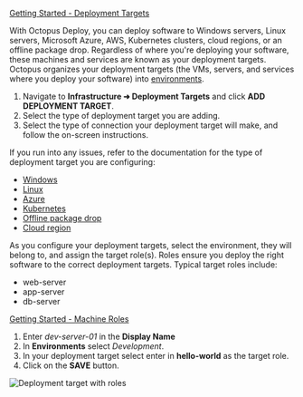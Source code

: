 [Getting Started - Deployment Targets](https://www.youtube.com/watch?v=CBws8yDaN4w)

With Octopus Deploy, you can deploy software to Windows servers, Linux servers, Microsoft Azure, AWS, Kubernetes clusters, cloud regions, or an offline package drop. Regardless of where you're deploying your software, these machines and services are known as your deployment targets.  Octopus organizes your deployment targets (the VMs, servers, and services where you deploy your software) into [environments](/docs/infrastructure/environments). 

1. Navigate to **Infrastructure ➜ Deployment Targets** and click **ADD DEPLOYMENT TARGET**.
1. Select the type of deployment target you are adding.
1. Select the type of connection your deployment target will make, and follow the on-screen instructions.

If you run into any issues, refer to the documentation for the type of deployment target you are configuring:

- [Windows](/docs/infrastructure/deployment-targets/tentacle/windows)
- [Linux](/docs/infrastructure/deployment-targets/linux)
- [Azure](/docs/infrastructure/deployment-targets/azure)
- [Kubernetes](/docs/kubernetes/targets/kubernetes-api)
- [Offline package drop](/docs/infrastructure/deployment-targets/offline-package-drop)
- [Cloud region](/docs/infrastructure/deployment-targets/cloud-regions)

As you configure your deployment targets, select the environment, they will belong to, and assign the target role(s).  Roles ensure you deploy the right software to the correct deployment targets. Typical target roles include:

- web-server
- app-server
- db-server 

[Getting Started - Machine Roles](https://www.youtube.com/watch?v=AU8TBEOI-0M)

1. Enter *dev-server-01* in the **Display Name**
2. In **Environments** select *Development*.
3. In your deployment target select enter in **hello-world** as the target role. 
4. Click on the **SAVE** button.

![Deployment target with roles](/docs/shared-content/concepts/images/target-with-roles.png)
